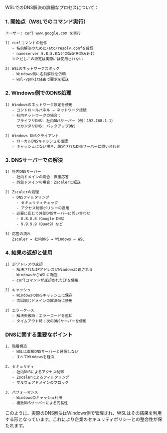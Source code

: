 WSLでのDNS解決の詳細なプロセスについて：

### 1. 開始点（WSLでのコマンド実行）
```plaintext
ユーザー: curl www.google.com を実行

1) curlコマンドの動作
   - 名前解決のために/etc/resolv.confを確認
   - nameserver 8.8.8.8などの設定を読み込む
   ※ただしこの設定は実際には使用されない

2) WSLのネットワークスタック
   - Windows側に名前解決を依頼
   - wsl-vpnkit経由で要求を転送
```

### 2. Windows側でのDNS処理
```plaintext
1) Windowsのネットワーク設定を使用
   - コントロールパネル → ネットワーク接続
   - 社内ネットワークの場合：
     プライマリDNS: 社内DNSサーバー（例：192.168.1.1）
     セカンダリDNS: バックアップDNS

2) Windows DNSクライアント
   - ローカルDNSキャッシュを確認
   - キャッシュにない場合、設定されたDNSサーバーに問い合わせ
```

### 3. DNSサーバーでの解決
```plaintext
1) 社内DNSサーバー
   - 社内ドメインの場合：直接応答
   - 外部ドメインの場合：Zscalerに転送

2) Zscalerの処理
   - DNSフィルタリング
     - セキュリティチェック
     - アクセス制御ポリシーの適用
   - 必要に応じて外部DNSサーバーに問い合わせ
     - 8.8.8.8（Google DNS）
     - 9.9.9.9（Quad9）など

3) 応答の流れ
   Zscaler → 社内DNS → Windows → WSL
```

### 4. 結果の返却と使用
```plaintext
1) IPアドレスの返却
   - 解決されたIPアドレスがWindowsに返される
   - WindowsからWSLに転送
   - curlコマンドが返却されたIPを使用

2) キャッシュ
   - WindowsのDNSキャッシュに保存
   - 次回同じドメインの解決時に使用

3) エラーケース
   - 解決失敗時：エラーコードを返却
   - タイムアウト時：次のDNSサーバーを使用
```

### DNSに関する重要なポイント
```plaintext
1. 階層構造
   - WSLは直接DNSサーバーと通信しない
   - すべてWindowsを経由

2. セキュリティ
   - 社内DNSによるアクセス制御
   - Zscalerによるフィルタリング
   - マルウェアドメインのブロック

3. パフォーマンス
   - Windowsのキャッシュ利用
   - 複数DNSサーバーによる冗長性
```

このように、実際のDNS解決はWindows側で管理され、WSLはその結果を利用する形となっています。これにより企業のセキュリティポリシーとの整合性が保たれます。